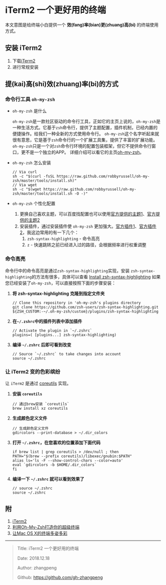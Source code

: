 # iTerm2 一个更好用的终端

本文意图是给终端小白提供一个 **效(fang)率(bian)更(zhuang)高(bi)** 的终端使用方式。

## 安装 iTerm2

1. 下载[iTerm2](https://iterm2.com/downloads.html)
2. 进行常规安装

## 提(kai)高(shi)效(zhuang)率(bi)的方式

### 命令行工具 `oh-my-zsh`

- `oh-my-zsh` 是什么

    `oh-my-zsh`是一款社区驱动的命令行工具，正如它的主页上说的，`oh-my-zsh`是一种生活方式。它基于`zsh`命令行，提供了主题配置，插件机制，已经内置的便捷操作。给我们一种全新的方式使用命令行。
    `oh-my-zsh`这个名字听起来就很有意思，它是基于`zsh`命令行的一个扩展工具集，提供了丰富的扩展功能。
    `oh-my-zsh`只是一个对`zsh`命令行环境的配置包装框架，但它不提供命令行窗口，更不是一个独立的APP。
    详细介绍可以看它的主页[oh-my-zsh](https://ohmyz.sh/)。

- `oh-my-zsh` 怎么安装

    ```shell
    // Via curl
    sh -c "$(curl -fsSL https://raw.github.com/robbyrussell/oh-my-zsh/master/tools/install.sh)"
    // Via wget
    sh -c "$(wget https://raw.github.com/robbyrussell/oh-my-zsh/master/tools/install.sh -O -)"
    ```

- `oh-my-zsh` 个性化配置
  1. 更换自己喜欢主题，可以百度找配置也可以使用[官方提供的主题1](https://github.com/robbyrussell/oh-my-zsh/wiki/themes)、[官方提供的主题2](https://github.com/robbyrussell/oh-my-zsh/wiki/External-themes)
  2. 安装插件，通过安装插件使 `oh-my-zsh` 更加强大。[官方插件1](https://github.com/robbyrussell/oh-my-zsh/wiki/Plugins)、[官方插件2](https://github.com/robbyrussell/oh-my-zsh/wiki/Plugins-Overview)，我这边常用的有一下几个：
     1. `zsh-syntax-highlighting` - 命令高亮
     2. `z` - 快速跳转之前已经进入过的路径，会根据频率进行权重调整

### 命令高亮

命令行中的命令高亮是通过`zsh-syntax-highlighting`实现，安装 `zsh-syntax-highlighting`的方法有很多，具体可以查看 [Install zsh-syntax-highlighting](https://github.com/zsh-users/zsh-syntax-highlighting/blob/master/INSTALL.md)
如果您已经安装了`oh-my-zsh`，可以直接按照下面的步骤安装：

1. **将 zsh-syntax-highlighting 克隆到指定文件夹**

    ```shell
    // Clone this repository in 'oh-my-zsh's plugins directory
    git clone https://github.com/zsh-users/zsh-syntax-highlighting.git ${ZSH_CUSTOM:-~/.oh-my-zsh/custom}/plugins/zsh-syntax-highlighting
    ```

2. **在`~/.zshrc`中的插件列表中添加插件**

    ```vim
    // Activate the plugin in `~/.zshrc`
    plugins=( [plugins...] zsh-syntax-highlighting)
    ```

3. **编译 `~/.zshrc` 后即可看到改变**

   ```shell
   // Source `~/.zshrc` to take changes into account
   source ~/.zshrc
   ```

### 让 iTerm2 变的色彩缤纷

让 `iTerm2` 是通过 [coreutils](https://blog.csdn.net/lengye7/article/details/80270379) 实现。

1. **安装 `coreutils`**

    ```shell
    // 通过brew安装 `coreutils`
    brew install xz coreutils
    ```

2. **生成颜色定义文件**

    ```shell
    // 生成颜色定义文件
    gdircolors --print-database > ~/.dir_colors
    ```

3. **打开 `~/.zshrc`，在您喜欢的位置添加下面代码**

    ```vim
    if brew list | grep coreutils > /dev/null ; then
    PATH="$(brew --prefix coreutils)/libexec/gnubin:$PATH"
    alias ls='ls -F --show-control-chars --color=auto'
    eval `gdircolors -b $HOME/.dir_colors`
    fi
    ```

4. **编译一下 `~/.zshrc` 就可以看到效果了**

    ```shell
    // source ~/.zshrc
    source ~/.zshrc
    ```

## 附

1. [iTerm2](https://iterm2.com/)
2. [利用Oh-My-Zsh打造你的超级终端](https://blog.csdn.net/czg13548930186/article/details/72858289)
3. [让Mac OS X的终端多姿多彩](http://linfan.info/blog/2012/02/27/colorful-terminal-in-mac/)

---

> Title: iTerm2 一个更好用的终端
>
> Date: 2018.12.18
>
> Author: zhangpeng
>
> Github: <https://github.com/gh-zhangpeng>
